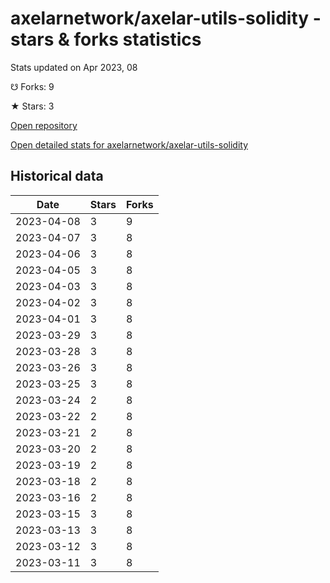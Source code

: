 # axelarnetwork/axelar-utils-solidity - stars & forks statistics

Stats updated on Apr 2023, 08

☋ Forks: 9

★ Stars: 3

[Open repository](https://github.com/axelarnetwork/axelar-utils-solidity)

[Open detailed stats for axelarnetwork/axelar-utils-solidity](https://reviewgithub.com/rep/axelarnetwork/axelar-utils-solidity)

## Historical data
| Date | Stars | Forks |
|------|-------|-------|
| 2023-04-08 | 3 | 9 | 
| 2023-04-07 | 3 | 8 | 
| 2023-04-06 | 3 | 8 | 
| 2023-04-05 | 3 | 8 | 
| 2023-04-03 | 3 | 8 | 
| 2023-04-02 | 3 | 8 | 
| 2023-04-01 | 3 | 8 | 
| 2023-03-29 | 3 | 8 | 
| 2023-03-28 | 3 | 8 | 
| 2023-03-26 | 3 | 8 | 
| 2023-03-25 | 3 | 8 | 
| 2023-03-24 | 2 | 8 | 
| 2023-03-22 | 2 | 8 | 
| 2023-03-21 | 2 | 8 | 
| 2023-03-20 | 2 | 8 | 
| 2023-03-19 | 2 | 8 | 
| 2023-03-18 | 2 | 8 | 
| 2023-03-16 | 2 | 8 | 
| 2023-03-15 | 3 | 8 | 
| 2023-03-13 | 3 | 8 | 
| 2023-03-12 | 3 | 8 | 
| 2023-03-11 | 3 | 8 | 

